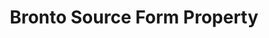 ---
# -------------------------- #
#        CONTENT TYPE        #
# -------------------------- #

type: "connect"
content-type: "api-form"
form-type: "source"
key: "source-form-properties-bronto-object"


# -------------------------- #
#        OBJECT INFO         #
# -------------------------- #

title: "Bronto Source Form Property"
api-type: "bronto"
display-name: "Bronto"

source-type: "saas"
docs-name: "bronto"

description: ""


# -------------------------- #
#      OBJECT ATTRIBUTES     #
# -------------------------- #

object-attributes:
  - name: "token"
    type: "string"
    required: true
    description: "The API token for the Bronto account Stitch should replicate data from."
    value: "<API_TOKEN>"
---